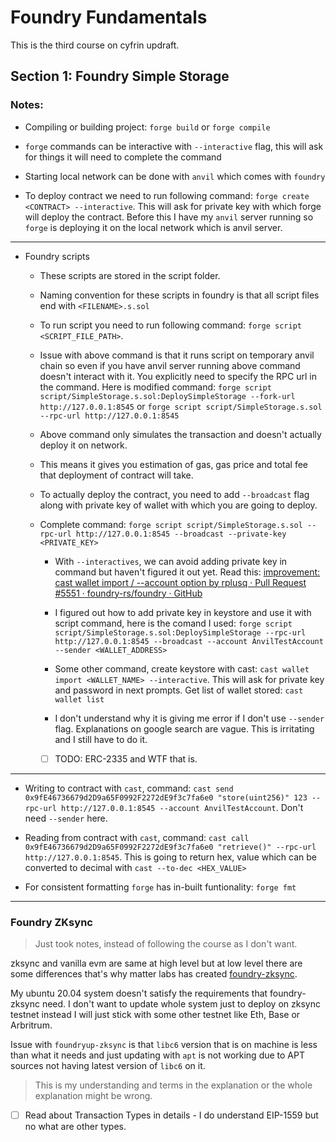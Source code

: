 # Foundry Fundamentals

This is the third course on cyfrin updraft.

## Section 1: Foundry Simple Storage

### Notes:

-   Compiling or building project: `forge build` or `forge compile`

-   `forge` commands can be interactive with `--interactive` flag, this will ask for things it will need to complete the command

-   Starting local network can be done with `anvil` which comes with `foundry`

-   To deploy contract we need to run following command: `forge create <CONTRACT> --interactive`. This will ask for private key with which forge will deploy the contract. Before this I have my `anvil` server running so `forge` is deploying it on the local network which is anvil server.

---

-   Foundry scripts

    -   These scripts are stored in the script folder.

    -   Naming convention for these scripts in foundry is that all script files end with `<FILENAME>.s.sol`

    -   To run script you need to run following command: `forge script <SCRIPT_FILE_PATH>`.

    -   Issue with above command is that it runs script on temporary anvil chain so even if you have anvil server running above command doesn't interact with it. You explicitly need to specify the RPC url in the command. Here is modified command: `forge script script/SimpleStorage.s.sol:DeploySimpleStorage --fork-url http://127.0.0.1:8545` or `forge script script/SimpleStorage.s.sol --rpc-url http://127.0.0.1:8545`

    -   Above command only simulates the transaction and doesn't actually deploy it on network.

    -   This means it gives you estimation of gas, gas price and total fee that deployment of contract will take.

    -   To actually deploy the contract, you need to add `--broadcast` flag along with private key of wallet with which you are going to deploy.

    -   Complete command: `forge script script/SimpleStorage.s.sol --rpc-url http://127.0.0.1:8545 --broadcast --private-key <PRIVATE_KEY>`

        -   With `--interactives`, we can avoid adding private key in command but haven't figured it out yet. Read this: [improvement: cast wallet import / --account option by rplusq · Pull Request #5551 · foundry-rs/foundry · GitHub](https://github.com/foundry-rs/foundry/pull/5551)

        -   I figured out how to add private key in keystore and use it with script command, here is the comand I used: `forge script script/SimpleStorage.s.sol:DeploySimpleStorage --rpc-url http://127.0.0.1:8545 --broadcast --account AnvilTestAccount --sender <WALLET_ADDRESS>`

        -   Some other command, create keystore with cast: `cast wallet import <WALLET_NAME> --interactive`. This will ask for private key and password in next prompts. Get list of wallet stored: `cast wallet list`

        -   I don't understand why it is giving me error if I don't use `--sender` flag. Explanations on google search are vague. This is irritating and I still have to do it.

        -   [ ] TODO: ERC-2335 and WTF that is.

---

-   Writing to contract with `cast`, command: `cast send 0x9fE46736679d2D9a65F0992F2272dE9f3c7fa6e0 "store(uint256)" 123 --rpc-url http://127.0.0.1:8545 --account AnvilTestAccount`. Don't need `--sender` here.

-   Reading from contract with `cast`, command: `cast call 0x9fE46736679d2D9a65F0992F2272dE9f3c7fa6e0 "retrieve()" --rpc-url http://127.0.0.1:8545`. This is going to return hex, value which can be converted to decimal with `cast --to-dec <HEX_VALUE>`

-   For consistent formatting `forge` has in-built funtionality: `forge fmt`

---

### Foundry ZKsync

> Just took notes, instead of following the course as I don't want.

zksync and vanilla evm are same at high level but at low level there are some differences that's why matter labs has created [foundry-zksync](https://github.com/matter-labs/foundry-zksync).

My ubuntu 20.04 system doesn't satisfy the requirements that foundry-zksync need. I don't want to update whole system just to deploy on zksync testnet instead I will just stick with some other testnet like Eth, Base or Arbritrum.

Issue with `foundryup-zksync` is that `libc6` version that is on machine is less than what it needs and just updating with `apt` is not working due to APT sources not having latest version of `libc6` on it.

> This is my understanding and terms in the explanation or the whole explanation might be wrong.

-   [ ] Read about Transaction Types in details - I do understand EIP-1559 but no what are other types.
